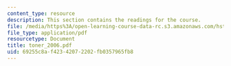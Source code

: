 ```yaml
---
content_type: resource
description: This section contains the readings for the course.
file: /media/https%3A/open-learning-course-data-rc.s3.amazonaws.com/hst-410j-projects-in-microscale-engineering-for-the-life-sciences-spring-2007/69255c8af42342072202fb0357965fb8_toner_2006.pdf
file_type: application/pdf
resourcetype: Document
title: toner_2006.pdf
uid: 69255c8a-f423-4207-2202-fb0357965fb8
---
```


